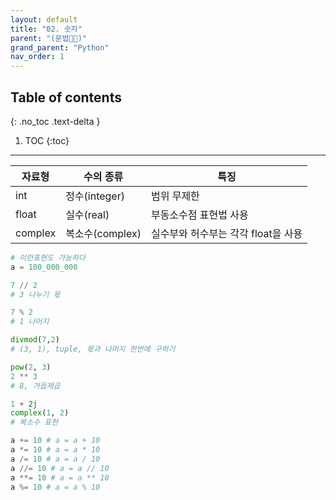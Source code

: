 ```yaml
---
layout: default
title: "02. 숫자"
parent: "(문법👨‍💻)"
grand_parent: "Python"
nav_order: 1
---
```


## Table of contents
{: .no_toc .text-delta }

1. TOC
{:toc}

---

|자료형|수의 종류|특징|
|---|---|---|
|int|정수(integer)|범위 무제한|
|float|실수(real)|부동소수점 표현법 사용|
|complex|복소수(complex)|실수부와 허수부는 각각 float을 사용|

```py
# 이런표현도 가능하다
a = 100_000_000

7 // 2
# 3 나누기 몫

7 % 2
# 1 나머지

divmod(7,2)
# (3, 1), tuple, 몫과 나머지 한번에 구하기

pow(2, 3)
2 ** 3
# 8, 거듭제곱

1 + 2j
complex(1, 2)
# 복소수 표현
```

```py
a += 10 # a = a + 10
a *= 10 # a = a * 10
a /= 10 # a = a / 10
a //= 10 # a = a // 10
a **= 10 # a = a ** 10
a %= 10 # a = a % 10
```